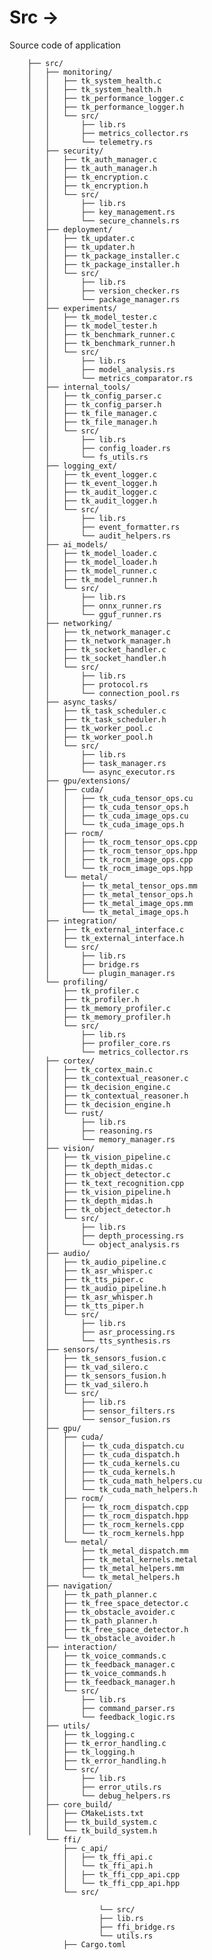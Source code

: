 # Src ->

Source code of application

        ├── src/
        │   ├── monitoring/
        │   │   ├── tk_system_health.c
        │   │   ├── tk_system_health.h
        │   │   ├── tk_performance_logger.c
        │   │   ├── tk_performance_logger.h
        │   │   └── src/
        │   │       ├── lib.rs
        │   │       ├── metrics_collector.rs
        │   │       └── telemetry.rs
        │   ├── security/
        │   │   ├── tk_auth_manager.c
        │   │   ├── tk_auth_manager.h
        │   │   ├── tk_encryption.c
        │   │   ├── tk_encryption.h
        │   │   └── src/
        │   │       ├── lib.rs
        │   │       ├── key_management.rs
        │   │       └── secure_channels.rs
        │   ├── deployment/
        │   │   ├── tk_updater.c
        │   │   ├── tk_updater.h
        │   │   ├── tk_package_installer.c
        │   │   ├── tk_package_installer.h
        │   │   └── src/
        │   │       ├── lib.rs
        │   │       ├── version_checker.rs
        │   │       └── package_manager.rs
        │   ├── experiments/
        │   │   ├── tk_model_tester.c
        │   │   ├── tk_model_tester.h
        │   │   ├── tk_benchmark_runner.c
        │   │   ├── tk_benchmark_runner.h
        │   │   └── src/
        │   │       ├── lib.rs
        │   │       ├── model_analysis.rs
        │   │       └── metrics_comparator.rs
        │   ├── internal_tools/
        │   │   ├── tk_config_parser.c
        │   │   ├── tk_config_parser.h
        │   │   ├── tk_file_manager.c
        │   │   ├── tk_file_manager.h
        │   │   └── src/
        │   │       ├── lib.rs
        │   │       ├── config_loader.rs
        │   │       └── fs_utils.rs
        │   ├── logging_ext/
        │   │   ├── tk_event_logger.c
        │   │   ├── tk_event_logger.h
        │   │   ├── tk_audit_logger.c
        │   │   ├── tk_audit_logger.h
        │   │   └── src/
        │   │       ├── lib.rs
        │   │       ├── event_formatter.rs
        │   │       └── audit_helpers.rs
        │   ├── ai_models/
        │   │   ├── tk_model_loader.c
        │   │   ├── tk_model_loader.h
        │   │   ├── tk_model_runner.c
        │   │   ├── tk_model_runner.h
        │   │   └── src/
        │   │       ├── lib.rs
        │   │       ├── onnx_runner.rs
        │   │       └── gguf_runner.rs
        │   ├── networking/
        │   │   ├── tk_network_manager.c
        │   │   ├── tk_network_manager.h
        │   │   ├── tk_socket_handler.c
        │   │   ├── tk_socket_handler.h
        │   │   └── src/
        │   │       ├── lib.rs
        │   │       ├── protocol.rs
        │   │       └── connection_pool.rs
        │   ├── async_tasks/
        │   │   ├── tk_task_scheduler.c
        │   │   ├── tk_task_scheduler.h
        │   │   ├── tk_worker_pool.c
        │   │   ├── tk_worker_pool.h
        │   │   └── src/
        │   │       ├── lib.rs
        │   │       ├── task_manager.rs
        │   │       └── async_executor.rs
        │   ├── gpu/extensions/
        │   │   ├── cuda/
        │   │   │   ├── tk_cuda_tensor_ops.cu
        │   │   │   ├── tk_cuda_tensor_ops.h
        │   │   │   ├── tk_cuda_image_ops.cu
        │   │   │   └── tk_cuda_image_ops.h
        │   │   ├── rocm/
        │   │   │   ├── tk_rocm_tensor_ops.cpp
        │   │   │   ├── tk_rocm_tensor_ops.hpp
        │   │   │   ├── tk_rocm_image_ops.cpp
        │   │   │   └── tk_rocm_image_ops.hpp
        │   │   └── metal/
        │   │       ├── tk_metal_tensor_ops.mm
        │   │       ├── tk_metal_tensor_ops.h
        │   │       ├── tk_metal_image_ops.mm
        │   │       └── tk_metal_image_ops.h
        │   ├── integration/
        │   │   ├── tk_external_interface.c
        │   │   ├── tk_external_interface.h
        │   │   └── src/
        │   │       ├── lib.rs
        │   │       ├── bridge.rs
        │   │       └── plugin_manager.rs
        │   └── profiling/
        │       ├── tk_profiler.c
        │       ├── tk_profiler.h
        │       ├── tk_memory_profiler.c
        │       ├── tk_memory_profiler.h
        │       └── src/
        │           ├── lib.rs
        │           ├── profiler_core.rs
        │           └── metrics_collector.rs
        │   ├── cortex/
        │   │   ├── tk_cortex_main.c
        │   │   ├── tk_contextual_reasoner.c
        │   │   ├── tk_decision_engine.c
        │   │   ├── tk_contextual_reasoner.h
        │   │   ├── tk_decision_engine.h
        │   │   └── rust/
        │   │       ├── lib.rs
        │   │       ├── reasoning.rs
        │   │       └── memory_manager.rs
        │   ├── vision/
        │   │   ├── tk_vision_pipeline.c
        │   │   ├── tk_depth_midas.c
        │   │   ├── tk_object_detector.c
        │   │   ├── tk_text_recognition.cpp
        │   │   ├── tk_vision_pipeline.h
        │   │   ├── tk_depth_midas.h
        │   │   ├── tk_object_detector.h
        │   │   └── src/
        │   │       ├── lib.rs
        │   │       ├── depth_processing.rs
        │   │       └── object_analysis.rs
        │   ├── audio/
        │   │   ├── tk_audio_pipeline.c
        │   │   ├── tk_asr_whisper.c
        │   │   ├── tk_tts_piper.c
        │   │   ├── tk_audio_pipeline.h
        │   │   ├── tk_asr_whisper.h
        │   │   ├── tk_tts_piper.h
        │   │   └── src/
        │   │       ├── lib.rs
        │   │       ├── asr_processing.rs
        │   │       └── tts_synthesis.rs
        │   ├── sensors/
        │   │   ├── tk_sensors_fusion.c
        │   │   ├── tk_vad_silero.c
        │   │   ├── tk_sensors_fusion.h
        │   │   ├── tk_vad_silero.h
        │   │   └── src/
        │   │       ├── lib.rs
        │   │       ├── sensor_filters.rs
        │   │       └── sensor_fusion.rs
        │   ├── gpu/
        │   │   ├── cuda/
        │   │   │   ├── tk_cuda_dispatch.cu
        │   │   │   ├── tk_cuda_dispatch.h
        │   │   │   ├── tk_cuda_kernels.cu
        │   │   │   ├── tk_cuda_kernels.h
        │   │   │   ├── tk_cuda_math_helpers.cu
        │   │   │   └── tk_cuda_math_helpers.h
        │   │   ├── rocm/
        │   │   │   ├── tk_rocm_dispatch.cpp
        │   │   │   ├── tk_rocm_dispatch.hpp
        │   │   │   ├── tk_rocm_kernels.cpp
        │   │   │   └── tk_rocm_kernels.hpp
        │   │   └── metal/
        │   │       ├── tk_metal_dispatch.mm
        │   │       ├── tk_metal_kernels.metal
        │   │       ├── tk_metal_helpers.mm
        │   │       └── tk_metal_helpers.h
        │   ├── navigation/
        │   │   ├── tk_path_planner.c
        │   │   ├── tk_free_space_detector.c
        │   │   ├── tk_obstacle_avoider.c
        │   │   ├── tk_path_planner.h
        │   │   ├── tk_free_space_detector.h
        │   │   └── tk_obstacle_avoider.h
        │   ├── interaction/
        │   │   ├── tk_voice_commands.c
        │   │   ├── tk_feedback_manager.c
        │   │   ├── tk_voice_commands.h
        │   │   ├── tk_feedback_manager.h
        │   │   └── src/
        │   │       ├── lib.rs
        │   │       ├── command_parser.rs
        │   │       └── feedback_logic.rs
        │   ├── utils/
        │   │   ├── tk_logging.c
        │   │   ├── tk_error_handling.c
        │   │   ├── tk_logging.h
        │   │   ├── tk_error_handling.h
        │   │   └── src/
        │   │       ├── lib.rs
        │   │       ├── error_utils.rs
        │   │       └── debug_helpers.rs
        │   ├── core_build/
        │   │   ├── CMakeLists.txt
        │   │   ├── tk_build_system.c
        │   │   └── tk_build_system.h
            └── ffi/
                ├── c_api/
                │   ├── tk_ffi_api.c
                │   └── tk_ffi_api.h
                │   ├── tk_ffi_cpp_api.cpp
                │   └── tk_ffi_cpp_api.hpp
                └── src/

                        └── src/
                        ├── lib.rs
                        ├── ffi_bridge.rs
                        └── utils.rs
                ├── Cargo.toml

